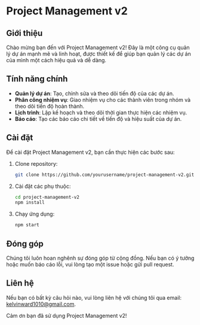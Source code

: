 # Project Management v2

## Giới thiệu

Chào mừng bạn đến với Project Management v2! Đây là một công cụ quản lý dự án mạnh mẽ và linh hoạt, được thiết kế để giúp bạn quản lý các dự án của mình một cách hiệu quả và dễ dàng.

## Tính năng chính

- **Quản lý dự án**: Tạo, chỉnh sửa và theo dõi tiến độ của các dự án.
- **Phân công nhiệm vụ**: Giao nhiệm vụ cho các thành viên trong nhóm và theo dõi tiến độ hoàn thành.
- **Lịch trình**: Lập kế hoạch và theo dõi thời gian thực hiện các nhiệm vụ.
- **Báo cáo**: Tạo các báo cáo chi tiết về tiến độ và hiệu suất của dự án.

## Cài đặt

Để cài đặt Project Management v2, bạn cần thực hiện các bước sau:

1. Clone repository:
    ```bash
    git clone https://github.com/yourusername/project-management-v2.git
    ```
2. Cài đặt các phụ thuộc:
    ```bash
    cd project-management-v2
    npm install
    ```
3. Chạy ứng dụng:
    ```bash
    npm start
    ```

## Đóng góp

Chúng tôi luôn hoan nghênh sự đóng góp từ cộng đồng. Nếu bạn có ý tưởng hoặc muốn báo cáo lỗi, vui lòng tạo một issue hoặc gửi pull request.

## Liên hệ

Nếu bạn có bất kỳ câu hỏi nào, vui lòng liên hệ với chúng tôi qua email: kelvinward1010@gmail.com.

Cảm ơn bạn đã sử dụng Project Management v2!